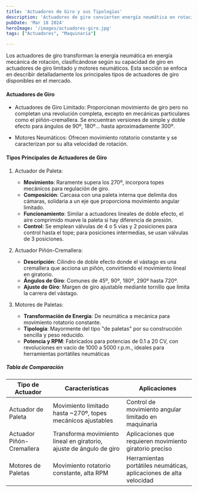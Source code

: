 ```yaml
---
title: 'Actuadores de Giro y sus Tipologías'
description: 'Actuadores de giro convierten energía neumática en rotación. Hay de giro limitado para ángulos específicos y motores neumáticos para rotación continua'
pubDate: 'Mar 18 2024'
heroImage: '/images/actuadores-giro.jpg'
tags: ["Actuadores", "Maquinaria"]

---
```

Los actuadores de giro transforman la energía neumática en energía mecánica de rotación, clasificándose según su capacidad de giro en actuadores de giro limitado y motores neumáticos. Esta sección se enfoca en describir detalladamente los principales tipos de actuadores de giro disponibles en el mercado.

#### Actuadores de Giro

- Actuadores de Giro Limitado: Proporcionan movimiento de giro pero no completan una revolución completa, excepto en mecánicas particulares como el piñón-cremallera. Se encuentran versiones de simple y doble efecto para ángulos de 90º, 180º... hasta aproximadamente 300º.

- Motores Neumáticos: Ofrecen movimiento rotatorio constante y se caracterizan por su alta velocidad de rotación.

#### Tipos Principales de Actuadores de Giro

1. Actuador de Paleta:
    - **Movimiento**: Raramente supera los 270º, incorpora topes mecánicos para regulación de giro.
    - **Composición**: Carcasa con una paleta interna que delimita dos cámaras, solidaria a un eje que proporciona movimiento angular limitado.
    - **Funcionamiento**: Similar a actuadores lineales de doble efecto, el aire comprimido mueve la paleta si hay diferencia de presión.
    - **Control**: Se emplean válvulas de 4 o 5 vías y 2 posiciones para control hasta el tope; para posiciones intermedias, se usan válvulas de 3 posiciones.
2. Actuador Piñón-Cremallera:

    - **Descripción**: Cilindro de doble efecto donde el vástago es una cremallera que acciona un piñón, convirtiendo el movimiento lineal en giratorio.
    - **Ángulos de Giro**: Comunes de 45º, 90º, 180º, 290º hasta 720º.
    - **Ajuste de Giro**: Margen de giro ajustable mediante tornillo que limita la carrera del vástago.
3. Motores de Paletas:

    - **Transformación de Energía**: De neumática a mecánica para movimiento rotatorio constante.
    - **Tipología**: Mayormente del tipo "de paletas" por su construcción sencilla y peso reducido.
    - **Potencia y RPM**: Fabricados para potencias de 0.1 a 20 CV, con revoluciones en vacío de 1000 a 5000 r.p.m., ideales para herramientas portátiles neumáticas

##### Tabla de Comparación

| Tipo de Actuador   | Características     | Aplicaciones   |
| ------------------ | ------------------- | -------------- |
| Actuador de Paleta| Movimiento limitado hasta ~270º, topes mecánicos ajustables | Control de movimiento angular limitado en maquinaria |
| Actuador Piñón-Cremallera| Transforma movimiento lineal en giratorio, ajuste de ángulo de giro | Aplicaciones que requieren movimiento giratorio preciso |
| Motores de Paletas | Movimiento rotatorio constante, alta RPM | Herramientas portátiles neumáticas, aplicaciones de alta velocidad |
